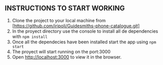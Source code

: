 ## INSTRUCTIONS TO START WORKING

1. Clone the project to your local machine from [https://github.com/iripoli/Guidesmiths-phone-catalogue.git]
2. In the proyect directory use the console to install all de dependencies with `npm install`
3. Once all the dependecies have been installed start the app using `npm start`
4. The proyect will start running on the port:3000
5. Open [http://localhost:3000](http://localhost:3000) to view it in the browser.

